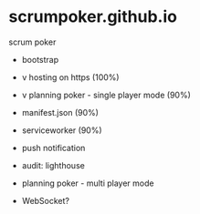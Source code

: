 # scrumpoker.github.io
scrum poker

-   bootstrap
- v hosting on https (100%)  
- v planning poker - single player mode (90%)  
-   manifest.json (90%)
-   serviceworker (90%)
-   push notification
-   audit: lighthouse

-   planning poker - multi player mode
-   WebSocket? 
